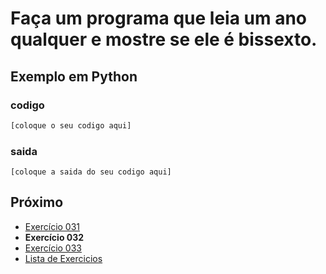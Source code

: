 # Faça um programa que leia um ano qualquer e mostre se ele é bissexto.

## Exemplo em Python

### codigo

``` python
[coloque o seu codigo aqui]
```

### saida

```
[coloque a saida do seu codigo aqui]
```

## Próximo

- [Exercício 031](../../031python)
- **Exercício 032**
- [Exercício 033](../../033python)
- [Lista de Exercicios](../../)

